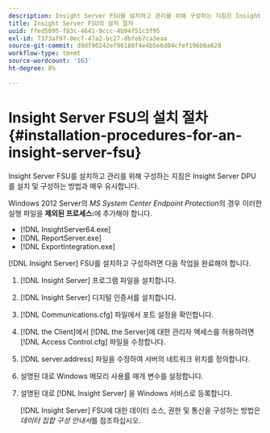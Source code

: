 ```yaml
---
description: Insight Server FSU를 설치하고 관리를 위해 구성하는 지침은 Insight Server DPU를 설치 및 구성하는 방법과 매우 유사합니다.
title: Insight Server FSU의 설치 절차
uuid: ffed5095-f83c-4641-9ccc-4b94f51c3f95
exl-id: 7373af97-0ecf-47a2-bc27-dbfeb7ca3eaa
source-git-commit: d9df90242ef96188f4e4b5e6d04cfef196b0a628
workflow-type: tm+mt
source-wordcount: '163'
ht-degree: 8%

---
```


# Insight Server FSU의 설치 절차{#installation-procedures-for-an-insight-server-fsu}

Insight Server FSU를 설치하고 관리를 위해 구성하는 지침은 Insight Server DPU를 설치 및 구성하는 방법과 매우 유사합니다.

Windows 2012 Server의 *MS System Center Endpoint Protection*&#x200B;의 경우 이러한 실행 파일을 **제외된 프로세스:**&#x200B;에 추가해야 합니다.

* [!DNL InsightServer64.exe]
* [!DNL ReportServer.exe]
* [!DNL ExportIntegration.exe]

[!DNL Insight Server] FSU를 설치하고 구성하려면 다음 작업을 완료해야 합니다.

1. [!DNL Insight Server] 프로그램 파일을 설치합니다.
1. [!DNL Insight Server] 디지털 인증서를 설치합니다.
1. [!DNL Communications.cfg] 파일에서 포트 설정을 확인합니다.
1. [!DNL the Client]에서 [!DNL the Server]에 대한 관리자 액세스를 허용하려면 [!DNL Access Control.cfg] 파일을 수정합니다.
1. [!DNL server.address] 파일을 수정하여 서버의 네트워크 위치를 정의합니다.
1. 설명된 대로 Windows 메모리 사용률 매개 변수를 설정합니다.
1. 설명된 대로 [!DNL Insight Server] 을 Windows 서비스로 등록합니다.

   [!DNL Insight Server] FSU에 대한 데이터 소스, 권한 및 통신을 구성하는 방법은 *데이터 집합 구성 안내서*&#x200B;를 참조하십시오.
